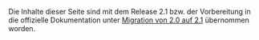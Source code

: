 <translate> Die Inhalte dieser Seite sind mit dem Release 2.1 bzw. der
Vorbereitung in die offizielle Dokumentation unter [Migration von 2.0
auf
2.1](http://adventure-php-framework.org/Seite/157-Migration-von-2-0-auf-2-1)
übernommen worden. </translate> <languages />